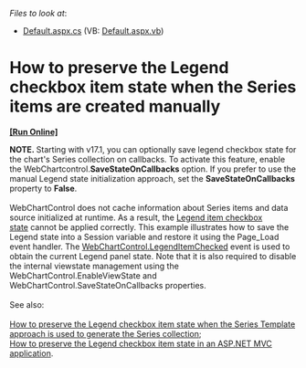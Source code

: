 <!-- default file list -->
*Files to look at*:

* [Default.aspx.cs](./CS/dxSample/Default.aspx.cs) (VB: [Default.aspx.vb](./VB/dxSample/Default.aspx.vb))
<!-- default file list end -->
# How to preserve the Legend checkbox item state when the Series items are created manually
<!-- run online -->
**[[Run Online]](https://codecentral.devexpress.com/t470764/)**
<!-- run online end -->


<p><strong>NOTE. </strong>Starting with v17.1, you can optionally save legend checkbox state for the chart's Series collection on callbacks. To activate this feature, enable the WebChartcontrol.<strong>SaveStateOnCallbacks</strong> option. If you prefer to use the manual Legend state initialization approach, set the <strong>SaveStateOnCallbacks</strong> property to <strong>False</strong>.<br><br>WebChartControl does not cache information about Series items and data source initialized at runtime. As a result, the <a href="https://documentation.devexpress.com/#AspNet/CustomDocument16242">Legend item checkbox state</a> cannot be applied correctly. This example illustrates how to save the Legend state into a Session variable and restore it using the Page_Load event handler. The <a href="https://documentation.devexpress.com/#AspNet/DevExpressXtraChartsWebWebChartControl_LegendItemCheckedtopic">WebChartControl.LegendItemChecked</a> event is used to obtain the current Legend panel state. Note that it is also required to disable the internal viewstate management using the WebChartControl.EnableViewState and WebChartControl.SaveStateOnCallbacks properties.<br><br>See also:<br><br><a href="https://www.devexpress.com/Support/Center/p/T470781">How to preserve the Legend checkbox item state when the Series Template approach is used to generate the Series collection</a>;<br><a href="https://www.devexpress.com/Support/Center/p/T504189">How to preserve the Legend checkbox item state in an ASP.NET MVC application</a>.</p>

<br/>



